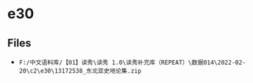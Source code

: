 # e30

## Files

- `F:/中文语料库/【01】读秀\读秀 1.0\读秀补充库（REPEAT）\数据014\2022-02-20\c2\e30\13172538_东北亚史地论集.zip`
